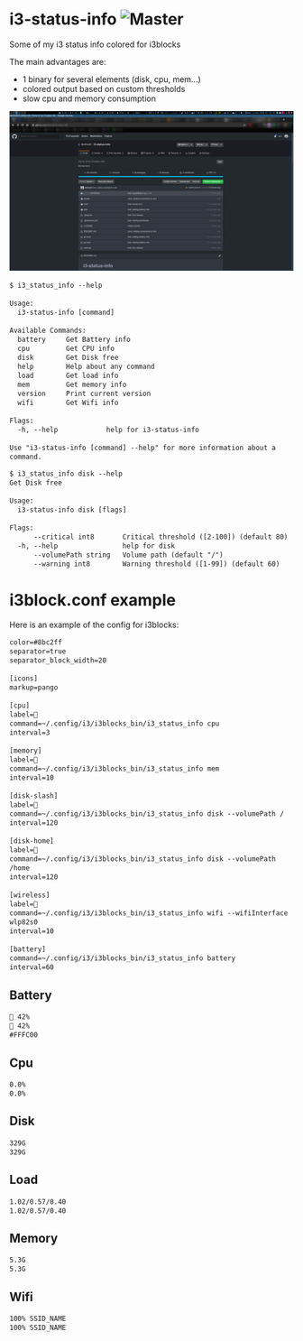 # i3-status-info ![Master](https://github.com/deimosfr/i3-status-info/workflows/Push/badge.svg)

Some of my i3 status info colored for i3blocks

The main advantages are:
* 1 binary for several elements (disk, cpu, mem...)
* colored output based on custom thresholds
* slow cpu and memory consumption

![screenshot](assets/i3-status-info.png)

```
$ i3_status_info --help

Usage:
  i3-status-info [command]

Available Commands:
  battery     Get Battery info
  cpu         Get CPU info
  disk        Get Disk free
  help        Help about any command
  load        Get load info
  mem         Get memory info
  version     Print current version
  wifi        Get Wifi info

Flags:
  -h, --help            help for i3-status-info

Use "i3-status-info [command] --help" for more information about a command.
```

```
$ i3_status_info disk --help
Get Disk free

Usage:
  i3-status-info disk [flags]

Flags:
      --critical int8       Critical threshold ([2-100]) (default 80)
  -h, --help                help for disk
      --volumePath string   Volume path (default "/")
      --warning int8        Warning threshold ([1-99]) (default 60)
```

# i3block.conf example

Here is an example of the config for i3blocks:

```
color=#8bc2ff
separator=true
separator_block_width=20

[icons]
markup=pango

[cpu]
label=
command=~/.config/i3/i3blocks_bin/i3_status_info cpu
interval=3

[memory]
label=
command=~/.config/i3/i3blocks_bin/i3_status_info mem
interval=10

[disk-slash]
label=
command=~/.config/i3/i3blocks_bin/i3_status_info disk --volumePath /
interval=120

[disk-home]
label=
command=~/.config/i3/i3blocks_bin/i3_status_info disk --volumePath /home
interval=120

[wireless]
label=
command=~/.config/i3/i3blocks_bin/i3_status_info wifi --wifiInterface wlp82s0
interval=10

[battery]
command=~/.config/i3/i3blocks_bin/i3_status_info battery
interval=60
```

## Battery

```
 42%
 42%
#FFFC00
```

## Cpu

```
0.0%
0.0%
```

## Disk

```
329G
329G
```

## Load

```
1.02/0.57/0.40
1.02/0.57/0.40
```

## Memory

```
5.3G
5.3G
```

## Wifi

```
100% SSID_NAME
100% SSID_NAME
```

